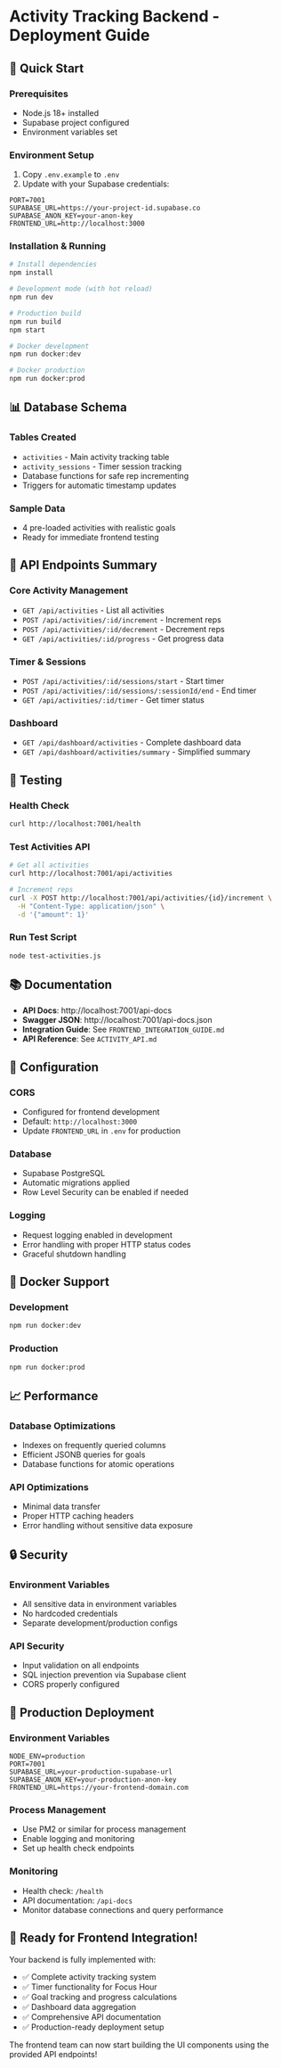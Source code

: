 # Activity Tracking Backend - Deployment Guide

## 🚀 Quick Start

### Prerequisites
- Node.js 18+ installed
- Supabase project configured
- Environment variables set

### Environment Setup
1. Copy `.env.example` to `.env`
2. Update with your Supabase credentials:
```env
PORT=7001
SUPABASE_URL=https://your-project-id.supabase.co
SUPABASE_ANON_KEY=your-anon-key
FRONTEND_URL=http://localhost:3000
```

### Installation & Running
```bash
# Install dependencies
npm install

# Development mode (with hot reload)
npm run dev

# Production build
npm run build
npm start

# Docker development
npm run docker:dev

# Docker production
npm run docker:prod
```

## 📊 Database Schema

### Tables Created
- `activities` - Main activity tracking table
- `activity_sessions` - Timer session tracking
- Database functions for safe rep incrementing
- Triggers for automatic timestamp updates

### Sample Data
- 4 pre-loaded activities with realistic goals
- Ready for immediate frontend testing

## 🔗 API Endpoints Summary

### Core Activity Management
- `GET /api/activities` - List all activities
- `POST /api/activities/:id/increment` - Increment reps
- `POST /api/activities/:id/decrement` - Decrement reps
- `GET /api/activities/:id/progress` - Get progress data

### Timer & Sessions
- `POST /api/activities/:id/sessions/start` - Start timer
- `POST /api/activities/:id/sessions/:sessionId/end` - End timer
- `GET /api/activities/:id/timer` - Get timer status

### Dashboard
- `GET /api/dashboard/activities` - Complete dashboard data
- `GET /api/dashboard/activities/summary` - Simplified summary

## 🧪 Testing

### Health Check
```bash
curl http://localhost:7001/health
```

### Test Activities API
```bash
# Get all activities
curl http://localhost:7001/api/activities

# Increment reps
curl -X POST http://localhost:7001/api/activities/{id}/increment \
  -H "Content-Type: application/json" \
  -d '{"amount": 1}'
```

### Run Test Script
```bash
node test-activities.js
```

## 📚 Documentation

- **API Docs**: http://localhost:7001/api-docs
- **Swagger JSON**: http://localhost:7001/api-docs.json
- **Integration Guide**: See `FRONTEND_INTEGRATION_GUIDE.md`
- **API Reference**: See `ACTIVITY_API.md`

## 🔧 Configuration

### CORS
- Configured for frontend development
- Default: `http://localhost:3000`
- Update `FRONTEND_URL` in `.env` for production

### Database
- Supabase PostgreSQL
- Automatic migrations applied
- Row Level Security can be enabled if needed

### Logging
- Request logging enabled in development
- Error handling with proper HTTP status codes
- Graceful shutdown handling

## 🐳 Docker Support

### Development
```bash
npm run docker:dev
```

### Production
```bash
npm run docker:prod
```

## 📈 Performance

### Database Optimizations
- Indexes on frequently queried columns
- Efficient JSONB queries for goals
- Database functions for atomic operations

### API Optimizations
- Minimal data transfer
- Proper HTTP caching headers
- Error handling without sensitive data exposure

## 🔒 Security

### Environment Variables
- All sensitive data in environment variables
- No hardcoded credentials
- Separate development/production configs

### API Security
- Input validation on all endpoints
- SQL injection prevention via Supabase client
- CORS properly configured

## 🚀 Production Deployment

### Environment Variables
```env
NODE_ENV=production
PORT=7001
SUPABASE_URL=your-production-supabase-url
SUPABASE_ANON_KEY=your-production-anon-key
FRONTEND_URL=https://your-frontend-domain.com
```

### Process Management
- Use PM2 or similar for process management
- Enable logging and monitoring
- Set up health check endpoints

### Monitoring
- Health check: `/health`
- API documentation: `/api-docs`
- Monitor database connections and query performance

## 🎯 Ready for Frontend Integration!

Your backend is fully implemented with:
- ✅ Complete activity tracking system
- ✅ Timer functionality for Focus Hour
- ✅ Goal tracking and progress calculations
- ✅ Dashboard data aggregation
- ✅ Comprehensive API documentation
- ✅ Production-ready deployment setup

The frontend team can now start building the UI components using the provided API endpoints!
